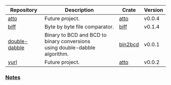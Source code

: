 | Repository                                                | Description                                                                    | Crate                                       | Version |
|-----------------------------------------------------------|--------------------------------------------------------------------------------|---------------------------------------------|---------|
| [atto](https://github.com/wisbery/atto)                   | Future project.                                                                | [atto](https://crates.io/crates/atto)       | v0.0.4  |
| [biff](https://github.com/wisbery/biff)                   | Byte by byte file comparator.                                                  | [biff](https://crates.io/crates/biff)       | v0.1.4  |
| [double-dabble](https://github.com/wisbery/double-dabble) | Binary to BCD and BCD to binary conversions<br/>using double-dabble algorithm. | [bin2bcd](https://crates.io/crates/bin2bcd) | v0.0.1  |
| [yurl](https://github.com/wisbery/yurl)                   | Future project.                                                                | [atto](https://crates.io/crates/yurl)       | v0.0.2  |

### [Notes](https://wisbery.github.io/)
